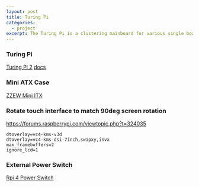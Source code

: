 ```yaml
---
layout: post
title: Turing Pi
categories:
  - project
excerpt: The Turing Pi is a clustering mainboard for various single board computers providing up to 4 modules.
---
```


### Turing Pi

[Turing Pi 2](https://turingpi.com/product/turing-pi-2/)
[docs](https://docs.turingpi.com/docs)

### Mini ATX Case

[ZZEW Mini ITX](https://www.amazon.ca/ZZEW-Mini-ITX-Computer-Aluminum-Reverse/dp/B0BX2KQV8M)

### Rotate touch interface to match 90deg screen rotation

https://forums.raspberrypi.com/viewtopic.php?t=324035

```
dtoverlay=vc4-kms-v3d
dtoverlay=vc4-kms-dsi-7inch,swapxy,invx
max_framebuffers=2
ignore_lcd=1
```

### External Power Switch

[Rpi 4 Power Switch](https://howchoo.com/pi/how-to-add-a-power-button-to-your-raspberry-pi/)
